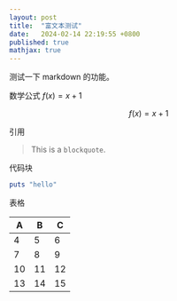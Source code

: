 ```yaml
---
layout: post
title:  "富文本测试"
date:   2024-02-14 22:19:55 +0800
published: true
mathjax: true
---
```


测试一下 markdown 的功能。


数学公式 $f(x)=x+1$

$$f(x)=x+1$$

引用

> This is a `blockquote`.

代码块

```ruby
puts "hello"
```

表格

| A | B | C |
| --- | --- | --- |
| 4 | 5 | 6 |
| 7 | 8 | 9 |
| 10 | 11 | 12 |
| 13 | 14 | 15 |